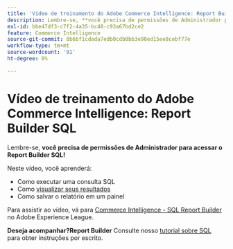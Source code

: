 ```yaml
---
title: 'Vídeo de treinamento do Adobe Commerce Intelligence: Report Builder SQL'
description: Lembre-se, **você precisa de permissões de Administrador para acessar o Report Builder SQL!**
exl-id: bbe47df3-c7f2-4a35-bc48-c93a67bd2ce2
feature: Commerce Intelligence
source-git-commit: 8b6bf1cdada7edb0cdb0bb3e90ed15ee8cebf77e
workflow-type: tm+mt
source-wordcount: '91'
ht-degree: 0%

---
```


# Vídeo de treinamento do Adobe Commerce Intelligence: Report Builder SQL

Lembre-se, **você precisa de permissões de Administrador para acessar o Report Builder SQL!**

Neste vídeo, você aprenderá:

* Como executar uma consulta SQL
* Como [visualizar seus resultados](/docs/commerce-business-intelligence/mbi/tutorials/create-visuals-from-sql.html) <!-- Link fails-->
* Como salvar o relatório em um painel

Para assistir ao vídeo, vá para [Commerce Intelligence - SQL Report Builder](/docs/commerce-learn/tutorials/business-intelligence/sql-report-builder.html) no Adobe Experience League.

**Deseja acompanhar?Report Builder** Consulte nosso [tutorial sobre SQL](/docs/commerce-business-intelligence/mbi/analyze/sql/sql-rpt-bldr.html) para obter instruções por escrito.
